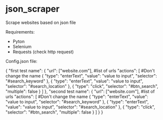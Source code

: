 # json_scraper
Scrape websites based on json file

Requirements:
- Pyton
- Selenium
- Requests (check http request)






Config.json file:

{
    "first test name": {
        "url": ["website.com"], #list of urls
        "actions": [ #Don't change the name
            {
                "type": "enterText",
                "value": "value to input",
                "selector": "#search_keyword"
            },
            {
                "type": "enterText",
                "value": "value to input",
                "selector": "#search_location"
            },
            {
                "type": "click",
                "selector": "#btn_search",
                "multiple": false
            }
        ]
    },
    "second test name": {
      "url": ["website.com"], #list of urls
        "actions": [ #Don't change the name
            {
                "type": "enterText",
                "value": "value to input",
                "selector": "#search_keyword"
            },
            {
                "type": "enterText",
                "value": "value to input",
                "selector": "#search_location"
            },
            {
                "type": "click",
                "selector": "#btn_search",
                "multiple": false
            }
        ]
    }
}
